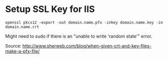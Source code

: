 # Setup SSL Key for IIS

```
openssl pkcs12 -export -out domain.name.pfx -inkey domain.name.key -in domain.name.crt
```

Might need to sudo if there is an "unable to write 'random state'" error.

Source: http://www.sherweb.com/blog/when-given-crt-and-key-files-make-a-pfx-file/
